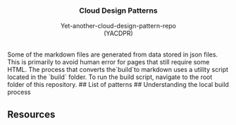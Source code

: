 <p align="center">
    <h3 align="center">Cloud Design Patterns</h3>

  <p align="center">
    Yet-another-cloud-design-pattern-repo
    <br>
    (YACDPR)
</p>
<br>
Some of the markdown files are generated from data stored in json files.
This is primarily to avoid human error for pages that still require some HTML.
The process that converts the`build`to markdown uses a utility script located in the `build` folder.
To run the build script, navigate to the root folder of this repository.
## List of patterns
## Understanding the local build process

## Resources
<!--stackedit_data:
eyJoaXN0b3J5IjpbNjE4MDkzMzEyLC02NTYyMDE5MzVdfQ==
-->